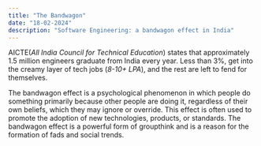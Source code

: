 ```yaml
---
title: "The Bandwagon"
date: "18-02-2024"
description: "Software Engineering: a bandwagon effect in India" 
---
```


AICTE(*All India Council for Technical Education*) states that approximately 1.5 million engineers graduate from India every year. Less than 3%, get into the creamy layer of tech jobs (*8-10+ LPA*), and the rest are left to fend for themselves.

The bandwagon effect is a psychological phenomenon in which people do something primarily because other people are doing it, regardless of their own beliefs, which they may ignore or override. This effect is often used to promote the adoption of new technologies, products, or standards. The bandwagon effect is a powerful form of groupthink and is a reason for the formation of fads and social trends.